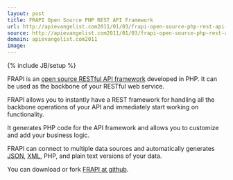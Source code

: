 ```yaml
---
layout: post
title: FRAPI Open Source PHP REST API Framework
url: http://apievangelist.com2011/01/03/frapi-open-source-php-rest-api-framework/
source: http://apievangelist.com2011/01/03/frapi-open-source-php-rest-api-framework/
domain: apievangelist.com2011
image: 
---
```

{% include JB/setup %}
<img src="http://kinlane-productions.s3.amazonaws.com/api-evangelist/FRAPI-REST-API.jpg" alt="" align="right" />FRAPI is an <a href="http://getfrapi.com/" target="_blank">open source RESTful API framework</a> developed in PHP.   It can be used as the backbone of your RESTful web service.<p></p>
FRAPI allows you to instantly have a REST framework for handling all the backbone operations of your API and immediately start working on functionality.<p></p>
It generates PHP code for the API framework and allows you to customize and add your business logic.<p></p>
FRAPI can connect to multiple data sources and automatically generates <a href="http://www.apievangelist.com/definition-json.php">JSON</a>, <a href="http://www.apievangelist.com/definition-xml.php">XML</a>, PHP, and plain text versions of your data.<p></p>
You can download or fork <a href="https://github.com/frapi/frapi/wiki/" target="_blank">FRAPI at github</a>.
